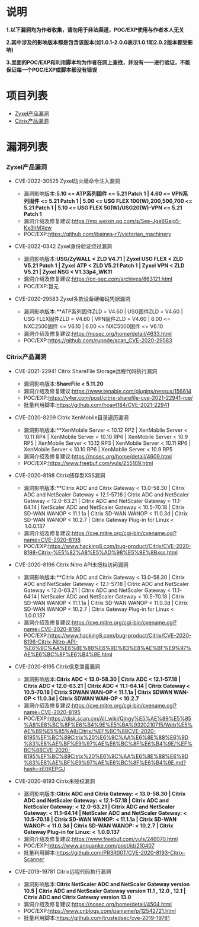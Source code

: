 # 说明
**1.以下漏洞均为作者收集，请勿用于非法渠道，POC/EXP使用与作者本人无关**

**2.其中涉及的影响版本都是包含该版本(如1.0.1-2.0.0表示1.0.1和2.0.2版本都受影响)**

**3.里面的POC/EXP和利用脚本均为作者在网上查找，并没有一一进行验证，不能保证每一个POC/EXP或脚本都没有错误**

# 项目列表

- [Zyxel产品漏洞](#Zyxel产品漏洞)
- [Citrix产品漏洞](#Citrix产品漏洞)

# 漏洞列表

### Zyxel产品漏洞
- CVE-2022-30525 Zyxel防火墙命令注入漏洞
  - 漏洞影响版本:**5.10 <= ATP系列固件 <= 5.21 Patch 1 | 4.60 <= VPN系列固件 <= 5.21 Patch 1 | 5.00 <= USG FLEX 100(W),200,500,700 <= 5.21 Patch 1 | 5.10 <= USG FLEX 50(W)/USG20(W)-VPN <= 5.21 Patch 1**
  - 漏洞介绍及修复建议:https://mp.weixin.qq.com/s/See-Jge6Gajg5-Kx3hMXew
  - POC/EXP:https://github.com/jbaines-r7/victorian_machinery

- CVE-2022-0342 Zyxel身份验证绕过漏洞
  - 漏洞影响版本:**USG/ZyWALL < ZLD V4.71 | Zyxel USG FLEX < ZLD V5.21 Patch 1 | Zyxel ATP < ZLD V5.21 Patch 1 | Zyxel VPN < ZLD V5.21 | Zyxel NSG < V1.33p4_WK11**
  - 漏洞介绍及修复建议:https://cn-sec.com/archives/863121.html
  - POC/EXP:暂无

- CVE-2020-29583 Zyxel多款设备硬编码凭据漏洞
  - 漏洞影响版本:**ATP系列固件ZLD = V4.60 | USG固件ZLD = V4.60 | USG FLEX固件ZLD = V4.60 | VPN固件ZLD = V4.60 | 6.00 <= NXC2500固件 <= V6.10 | 6.00 <= NXC5500固件 <= V6.10
  - 漏洞介绍及修复建议:https://nosec.org/home/detail/4633.html
  - POC/EXP:https://github.com/ruppde/scan_CVE-2020-29583

### Citrix产品漏洞
- CVE-2021-22941 Citrix ShareFile Storage远程代码执行漏洞
  - 漏洞影响版本:**ShareFile < 5.11.20**
  - 漏洞介绍及修复建议:https://www.tenable.com/plugins/nessus/156614
  - POC/EXP:https://y4er.com/post/citrix-sharefile-cve-2021-22941-rce/
  - 批量利用脚本:https://github.com/hoavt184/CVE-2021-22941

- CVE-2020-8209 Citrix XenMobile目录遍历漏洞
  - 漏洞影响版本:**XenMobile Server < 10.12 RP2 | XenMobile Server < 10.11 RP4 | XenMobile Server < 10.10 RP6 | XenMobile Server < 10.9 RP5 | XenMobile Server < 10.12 RP3 | XenMobile Server < 10.11 RP6 | XenMobile Server < 10.10 RP6 | XenMobile Server < 10.9 RP5
  - 漏洞介绍及修复建议:https://nosec.org/home/detail/4609.html
  - POC/EXP:https://www.freebuf.com/vuls/255109.html

- CVE-2020-8198 Citrix储存型XSS漏洞
  - 漏洞影响版本:**Citrix ADC and Citrix Gateway < 13.0-58.30 | Citrix ADC and NetScaler Gateway < 12.1-57.18 | Citrix ADC and NetScaler Gateway < 12.0-63.21 | Citrix ADC and NetScaler Gateway < 11.1-64.14 | NetScaler ADC and NetScaler Gateway < 10.5-70.18 | Citrix SD-WAN WANOP < 11.1.1a | Citrix SD-WAN WANOP < 11.0.3d | Citrix SD-WAN WANOP < 10.2.7 | Citrix Gateway Plug-in for Linux <  1.0.0.137
  - 漏洞介绍及修复建议:https://cve.mitre.org/cgi-bin/cvename.cgi?name=CVE-2020-8198
  - POC/EXP:https://www.hacking8.com/bug-product/Citrix/CVE-2020-8198-Citrix-%E5%82%A8%E5%AD%98%E5%9E%8Bxss.html

- CVE-2020-8196 Citrix Nitro API未授权访问漏洞
  - 漏洞影响版本:**Citrix ADC and Citrix Gateway < 13.0-58.30 | Citrix ADC and NetScaler Gateway < 12.1-57.18 | Citrix ADC and NetScaler Gateway < 12.0-63.21 | Citrix ADC and NetScaler Gateway < 11.1-64.14 | NetScaler ADC and NetScaler Gateway < 10.5-70.18 | Citrix SD-WAN WANOP < 11.1.1a | Citrix SD-WAN WANOP < 11.0.3d | Citrix SD-WAN WANOP < 10.2.7 | Citrix Gateway Plug-in for Linux <  1.0.0.137
  - 漏洞介绍及修复建议:https://cve.mitre.org/cgi-bin/cvename.cgi?name=CVE-2020-8196
  - POC/EXP:https://www.hacking8.com/bug-product/Citrix/CVE-2020-8196-Citrix-Nitro-API-%E6%9C%AA%E6%8E%88%E6%9D%83%E8%AE%BF%E9%97%AE%E6%BC%8F%E6%B4%9E.html

- CVE-2020-8195 Citrix信息泄露漏洞
  - 漏洞影响版本:**Citrix ADC < 13.0-58.30 | Citrix ADC < 12.1-57.18 | Citrix ADC < 12.0-63.21 | Citrix ADC < 11.1-64.14 | Citrix Gateway < 10.5-70.18 | Citrix SDWAN WAN-OP < 11.1.1a | Citrix SDWAN WAN-OP < 11.0.3d | Citrix SDWAN WAN-OP < 10.2.7**
  - 漏洞介绍及修复建议:https://cve.mitre.org/cgi-bin/cvename.cgi?name=CVE-2020-8195
  - POC/EXP:https://disk.scan.cm/All_wiki/Qingy%E5%AE%89%E5%85%A8%E6%BC%8F%E6%B4%9E%E5%BA%9320210715/Web%E5%AE%89%E5%85%A8/Citrix/%EF%BC%88CVE-2020-8195%EF%BC%89Citrix%20%E6%9C%AA%E6%8E%88%E6%9D%83%E8%AE%BF%E9%97%AE%E6%BC%8F%E6%B4%9E/%EF%BC%88CVE-2020-8195%EF%BC%89Citrix%20%E6%9C%AA%E6%8E%88%E6%9D%83%E8%AE%BF%E9%97%AE%E6%BC%8F%E6%B4%9E.md?hash=zE0KEPGJ

- CVE-2020-8193 Citrix未授权漏洞
  - 漏洞影响版本:**Citrix ADC and Citrix Gateway: < 13.0-58.30 | Citrix ADC and NetScaler Gateway: < 12.1-57.18 | Citrix ADC and NetScaler Gateway: < 12.0-63.21 | Citrix ADC and NetScaler Gateway: < 11.1-64.14 | NetScaler ADC and NetScaler Gateway: < 10.5-70.18 | Citrix SD-WAN WANOP: < 11.1.1a | Citrix SD-WAN WANOP: < 11.0.3d | Citrix SD-WAN WANOP: < 10.2.7 | Citrix Gateway Plug-in for Linux: <  1.0.0.137**
  - 漏洞介绍及修复建议:https://www.freebuf.com/vuls/246070.html
  - POC/EXP:https://www.anquanke.com/post/id/210407
  - 批量利用脚本:https://github.com/PR3R00T/CVE-2020-8193-Citrix-Scanner

- CVE-2019-19781 Citrix远程代码执行漏洞
  - 漏洞影响版本:**Citrix NetScaler ADC and NetScaler Gateway version 10.5 | Citrix ADC and NetScaler Gateway version 11.1 , 12.0 , 12.1 | Citrix ADC and Citrix Gateway version 13.0**
  - 漏洞介绍及修复建议:https://nosec.org/home/detail/4504.html
  - POC/EXP:https://www.cnblogs.com/panisme/p/12542721.html
  - 批量利用脚本:https://github.com/trustedsec/cve-2019-19781
